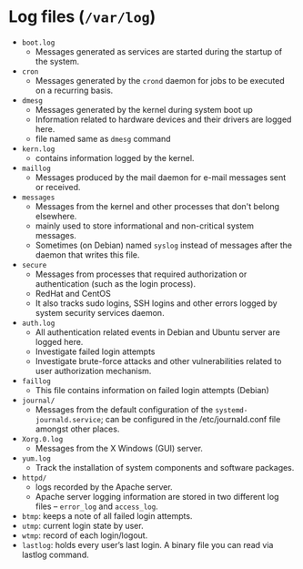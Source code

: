 # Log files (`/var/log`)
* `boot.log`
  * Messages generated as services are started during the startup of the system.
* `cron`
  * Messages generated by the `crond` daemon for jobs to be executed on a recurring basis.
* `dmesg`
  * Messages generated by the kernel during system boot up
  * Information related to hardware devices and their drivers are logged here.
  * file named same as `dmesg` command
* `kern.log`
  * contains information logged by the kernel.
* `maillog`
  * Messages produced by the mail daemon for e-mail messages sent or received.
* `messages`
  * Messages from the kernel and other processes that don't belong elsewhere.
  * mainly used to store informational and non-critical system messages.
  * Sometimes (on Debian) named `syslog` instead of messages after the daemon that writes this file.
* `secure`
  * Messages from processes that required authorization or authentication (such as the login process).
  * RedHat and CentOS
  * It also tracks sudo logins, SSH logins and other errors logged by system security services daemon.
* `auth.log`
  * All authentication related events in Debian and Ubuntu server are logged here.
  * Investigate failed login attempts
  * Investigate brute-force attacks and other vulnerabilities related to user authorization mechanism.
* `faillog`
  * This file contains information on failed login attempts (Debian)
* `journal/`
  * Messages from the default configuration of the `systemd-journald.service`; can be configured in the /etc/journald.conf file amongst other places.
* `Xorg.0.log`
  * Messages from the X Windows (GUI) server.
* `yum.log`
  * Track the installation of system components and software packages.
* `httpd/`
  * logs recorded by the Apache server.
  * Apache server logging information are stored in two different log files – `error_log` and `access_log`.
* `btmp`: keeps a note of all failed login attempts.
* `utmp`: current login state by user.
* `wtmp`: record of each login/logout.
* `lastlog`: holds every user’s last login. A binary file you can read via lastlog command.
